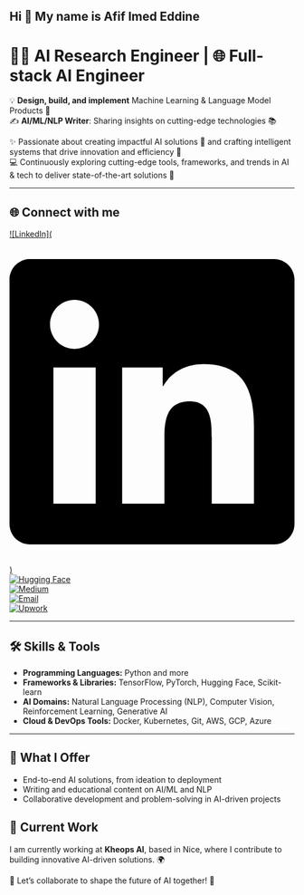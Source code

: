 ## Hi 👋 My name is Afif Imed Eddine 

# 👨‍💻 AI Research Engineer | 🌐 Full-stack AI Engineer

💡 **Design, build, and implement** Machine Learning & Language Model Products 🚀  
✍️ **AI/ML/NLP Writer**: Sharing insights on cutting-edge technologies 📚  

✨ Passionate about creating impactful AI solutions 🤖 and crafting intelligent systems that drive innovation and efficiency 🌟  
💻 Continuously exploring cutting-edge tools, frameworks, and trends in AI & tech to deliver state-of-the-art solutions 🌌  

---

## 🌐 **Connect with me**

[![LinkedIn](<svg xmlns="http://www.w3.org/2000/svg" viewBox="0 0 448 512"><!--!Font Awesome Free 6.7.2 by @fontawesome - https://fontawesome.com License - https://fontawesome.com/license/free Copyright 2024 Fonticons, Inc.--><path d="M416 32H31.9C14.3 32 0 46.5 0 64.3v383.4C0 465.5 14.3 480 31.9 480H416c17.6 0 32-14.5 32-32.3V64.3c0-17.8-14.4-32.3-32-32.3zM135.4 416H69V202.2h66.5V416zm-33.2-243c-21.3 0-38.5-17.3-38.5-38.5S80.9 96 102.2 96c21.2 0 38.5 17.3 38.5 38.5 0 21.3-17.2 38.5-38.5 38.5zm282.1 243h-66.4V312c0-24.8-.5-56.7-34.5-56.7-34.6 0-39.9 27-39.9 54.9V416h-66.4V202.2h63.7v29.2h.9c8.9-16.8 30.6-34.5 62.9-34.5 67.2 0 79.7 44.3 79.7 101.9V416z"/></svg>)](https://www.linkedin.com/in/afif-imad-eddine-5a0291153)  
[![Hugging Face](https://img.shields.io/badge/Hugging%20Face-F9AA4B?style=for-the-badge&logo=huggingface&logoColor=black)](https://huggingface.co/Imed14205)  
[![Medium](https://img.shields.io/badge/Medium-12100E?style=for-the-badge&logo=medium&logoColor=white)](https://medium.com/@imad14205)  
[![Email](https://img.shields.io/badge/Email-EA4335?style=for-the-badge&logo=gmail&logoColor=white)](mailto:imededdine.afif@gmail.com)  
[![Upwork](https://img.shields.io/badge/Upwork-6FDA44?style=for-the-badge&logo=upwork&logoColor=white)](https://www.upwork.com/freelancers/~01b61ea074538b685c?mp_source=share)  

---

## 🛠️ **Skills & Tools**

- **Programming Languages:** Python and more  
- **Frameworks & Libraries:** TensorFlow, PyTorch, Hugging Face, Scikit-learn  
- **AI Domains:** Natural Language Processing (NLP), Computer Vision, Reinforcement Learning, Generative AI  
- **Cloud & DevOps Tools:** Docker, Kubernetes, Git, AWS, GCP, Azure  

---

## 🚀 **What I Offer**

- End-to-end AI solutions, from ideation to deployment  
- Writing and educational content on AI/ML and NLP  
- Collaborative development and problem-solving in AI-driven projects  

## 🏢 **Current Work**

I am currently working at **Kheops AI**, based in Nice, where I contribute to building innovative AI-driven solutions. 🌍  

🔗 Let’s collaborate to shape the future of AI together! 🚀
